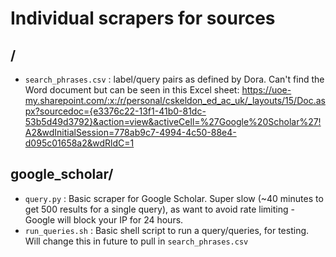 # Individual scrapers for sources

## /

* `search_phrases.csv` : label/query pairs as defined by Dora. Can't find the Word document but can be seen in this Excel sheet: https://uoe-my.sharepoint.com/:x:/r/personal/cskeldon_ed_ac_uk/_layouts/15/Doc.aspx?sourcedoc={e3376c22-13f1-41b0-81dc-53b5d49d3792}&action=view&activeCell=%27Google%20Scholar%27!A2&wdInitialSession=778ab9c7-4994-4c50-88e4-d095c01658a2&wdRldC=1


## google_scholar/


* `query.py` : Basic scraper for Google Scholar. Super slow (~40 minutes to get 500 results for a single query), as want to avoid rate limiting - Google will block your IP for 24 hours. 
* `run_queries.sh` : Basic shell script to run a query/queries, for testing. Will change this in future to pull in `search_phrases.csv`